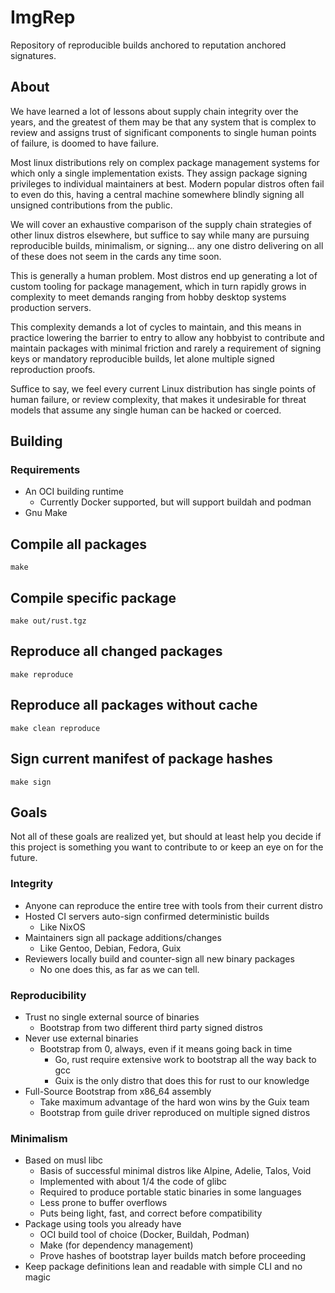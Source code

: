 # ImgRep

Repository of reproducible builds anchored to reputation anchored signatures.

## About

We have learned a lot of lessons about supply chain integrity over the years,
and the greatest of them may be that any system that is complex to review and
assigns trust of significant components to single human points of failure, is
doomed to have failure.

Most linux distributions rely on complex package management systems for which
only a single implementation exists. They assign package signing privileges to
individual maintainers at best. Modern popular distros often fail to even do
this, having a central machine somewhere blindly signing all unsigned
contributions from the public.

We will cover an exhaustive comparison of the supply chain strategies of other
linux distros elsewhere, but suffice to say while many are pursuing
reproducible builds, minimalism, or signing... any one distro delivering on all
of these does not seem in the cards any time soon.

This is generally a human problem. Most distros end up generating a lot of
custom tooling for package management, which in turn rapidly grows in
complexity to meet demands ranging from hobby desktop systems production
servers.

This complexity demands a lot of cycles to maintain, and this means in practice
lowering the barrier to entry to allow any hobbyist to contribute and maintain
packages with minimal friction and rarely a requirement of signing keys or
mandatory reproducible builds, let alone multiple signed reproduction proofs.

Suffice to say, we feel every current Linux distribution has single points of
human failure, or review complexity, that makes it undesirable for threat
models that assume any single human can be hacked or coerced.

## Building

### Requirements

* An OCI building runtime
    * Currently Docker supported, but will support buildah and podman
* Gnu Make

## Compile all packages

```
make
```

## Compile specific package

```
make out/rust.tgz
```

## Reproduce all changed packages

```
make reproduce
```

## Reproduce all packages without cache

```
make clean reproduce
```

## Sign current manifest of package hashes

```
make sign
```

## Goals

Not all of these goals are realized yet, but should at least help you decide
if this project is something you want to contribute to or keep an eye on for
the future.

### Integrity

* Anyone can reproduce the entire tree with tools from their current distro
* Hosted CI servers auto-sign confirmed deterministic builds
    * Like NixOS
* Maintainers sign all package additions/changes
    * Like Gentoo, Debian, Fedora, Guix
* Reviewers locally build and counter-sign all new binary packages
    * No one does this, as far as we can tell.

### Reproducibility

* Trust no single external source of binaries
    * Bootstrap from two different third party signed distros
* Never use external binaries
    * Bootstrap from 0, always, even if it means going back in time
        * Go, rust require extensive work to bootstrap all the way back to gcc
        * Guix is the only distro that does this for rust to our knowledge
* Full-Source Bootstrap from x86_64 assembly
    * Take maximum advantage of the hard won wins by the Guix team
    * Bootstrap from guile driver reproduced on multiple signed distros

### Minimalism

* Based on musl libc
    * Basis of successful minimal distros like Alpine, Adelie, Talos, Void
    * Implemented with about 1/4 the code of glibc
    * Required to produce portable static binaries in some languages
    * Less prone to buffer overflows
    * Puts being light, fast, and correct before compatibility
* Package using tools you already have
    * OCI build tool of choice (Docker, Buildah, Podman)
    * Make (for dependency management)
    * Prove hashes of bootstrap layer builds match before proceeding
* Keep package definitions lean and readable with simple CLI and no magic
